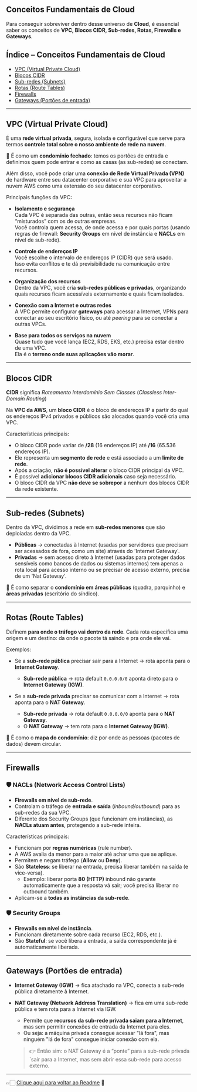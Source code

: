 ## Conceitos Fundamentais de Cloud

Para conseguir sobreviver dentro desse universo de **Cloud**, é essencial saber os conceitos de **VPC, Blocos CIDR, Sub-redes, Rotas, Firewalls e Gateways**.

## Índice – Conceitos Fundamentais de Cloud

- [VPC (Virtual Private Cloud)](#vpc-virtual-private-cloud)  
- [Blocos CIDR](#blocos-cidr)  
- [Sub-redes (Subnets)](#sub-redes-subnets)  
- [Rotas (Route Tables)](#rotas-route-tables)  
- [Firewalls](#firewalls)  
- [Gateways (Portões de entrada)](#gateways-portões-de-entrada)  

---

## VPC (Virtual Private Cloud)

É uma **rede virtual privada**, segura, isolada e configurável que serve para termos **controle total sobre o nosso ambiente de rede na nuvem**.  

📌 É como um **condomínio fechado**: temos os portões de entrada e definimos quem pode entrar e como as casas (as sub-redes) se conectam.

Além disso, você pode criar uma **conexão de Rede Virtual Privada (VPN)** de hardware entre seu datacenter corporativo e sua VPC para aproveitar a nuvem AWS como uma extensão do seu datacenter corporativo.  

Principais funções da VPC:

- **Isolamento e segurança**  
  Cada VPC é separada das outras, então seus recursos não ficam “misturados” com os de outras empresas.  
  Você controla quem acessa, de onde acessa e por quais portas (usando regras de firewall: **Security Groups** em nível de instância e **NACLs** em nível de sub-rede).

- **Controle de endereços IP**  
  Você escolhe o intervalo de endereços IP (CIDR) que será usado.  
  Isso evita conflitos e te dá previsibilidade na comunicação entre recursos.

- **Organização dos recursos**  
  Dentro da VPC, você cria **sub-redes públicas e privadas**, organizando quais recursos ficam acessíveis externamente e quais ficam isolados.

- **Conexão com a Internet e outras redes**  
  A VPC permite configurar **gateways** para acessar a Internet, VPNs para conectar ao seu escritório físico, ou até *peering* para se conectar a outras VPCs.

- **Base para todos os serviços na nuvem**  
  Quase tudo que você lança (EC2, RDS, EKS, etc.) precisa estar dentro de uma VPC.  
  Ela é o **terreno onde suas aplicações vão morar**.

---

## Blocos CIDR

**CIDR** significa *Roteamento Interdomínio Sem Classes* (*Classless Inter-Domain Routing*)  

Na **VPC da AWS**, um **bloco CIDR** é o bloco de endereços IP a partir do qual os endereços IPv4 privados e públicos são alocados quando você cria uma VPC.  

Características principais:

- O bloco CIDR pode variar de **/28** (16 endereços IP) até **/16** (65.536 endereços IP).  
- Ele representa um **segmento de rede** e está associado a um **limite de rede**.  
- Após a criação, **não é possível alterar** o bloco CIDR principal da VPC.  
- É possível **adicionar blocos CIDR adicionais** caso seja necessário.  
- O bloco CIDR da VPC **não deve se sobrepor** a nenhum dos blocos CIDR da rede existente.  

---

## Sub-redes (Subnets)

Dentro da VPC, dividimos a rede em **sub-redes menores** que são deploiadas dentro da VPC.

- **Públicas** → conectadas à Internet (usadas por servidores que precisam ser acessados de fora, como um site) através do 'Internet Gateway'.  
- **Privadas** → sem acesso direto à Internet (usadas para proteger dados sensíveis como bancos de dados ou sistemas internos) tem apenas a rota local para
  acesso interno ou se precisar de acesso externo, precisa de um 'Nat Gateway'.  

📌 É como separar o **condomínio em áreas públicas** (quadra, parquinho) e **áreas privadas** (escritório do síndico).

---

## Rotas (Route Tables)

Definem **para onde o tráfego vai dentro da rede**. 
Cada rota especifica uma origem e um destino: da onde o pacote tá saindo e pra onde ele vai.

Exemplos:

- Se a **sub-rede pública** precisar sair para a Internet → rota aponta para o **Internet Gateway**.  
  - **Sub-rede pública** → rota default `0.0.0.0/0` aponta direto para o **Internet Gateway (IGW)**.

- Se a **sub-rede privada** precisar se comunicar com a Internet → rota aponta para o **NAT Gateway**.  
  - **Sub-rede privada** → rota default `0.0.0.0/0` aponta para o **NAT Gateway**.  
  - O **NAT Gateway** → tem rota para o **Internet Gateway (IGW)**.

📌 É como o **mapa do condomínio**: diz por onde as pessoas (pacotes de dados) devem circular.

---

## Firewalls

### 🛡️ NACLs (Network Access Control Lists)
- **Firewalls em nível de sub-rede**.  
- Controlam o tráfego de **entrada e saída** (*inbound/outbound*) para as sub-redes da sua VPC.  
- Diferente dos Security Groups (que funcionam em instâncias), as **NACLs atuam antes**, protegendo a sub-rede inteira.

Características principais:
- Funcionam por **regras numéricas** (rule number).  
- A AWS avalia da menor para a maior até achar uma que se aplique.  
- Permitem e negam tráfego (**Allow** ou **Deny**).  
- São **Stateless**: se liberar na entrada, precisa liberar também na saída (e vice-versa).  
  - Exemplo: liberar porta **80 (HTTP)** inbound não garante automaticamente que a resposta vá sair; você precisa liberar no outbound também.  
- Aplicam-se a **todas as instâncias da sub-rede**.

### 🛡️ Security Groups
- **Firewalls em nível de instância**.  
- Funcionam diretamente sobre cada recurso (EC2, RDS, etc.).  
- São **Stateful**: se você libera a entrada, a saída correspondente já é automaticamente liberada.
  
---

## Gateways (Portões de entrada)

- **Internet Gateway (IGW)** → fica atachado na VPC, conecta a sub-rede pública diretamente à Internet.  

- **NAT Gateway (Network Address Translation)** → fica em uma sub-rede pública e tem rota para a Internet via IGW.  
  - Permite que **recursos da sub-rede privada saiam para a Internet**, mas sem permitir conexões de entrada da Internet para eles.  
  - Ou seja: a máquina privada consegue acessar "lá fora", mas ninguém "lá de fora" consegue iniciar conexão com ela.

  > 👉 Então sim: o NAT Gateway é a “ponte” para a sub-rede privada `sair para a Internet, mas sem abrir essa sub-rede para acesso externo.

---

👉🏻 [Clique aqui para voltar ao Readme](https://github.com/DrikaDev/Estudando-AWS-Cloud-Practitioner/blob/main/README.md) 📒
